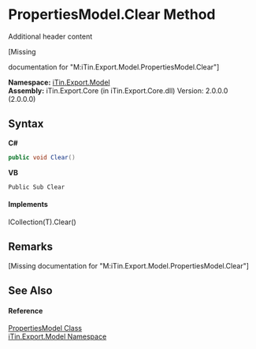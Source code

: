 # PropertiesModel.Clear Method 
Additional header content 

\[Missing <summary> documentation for "M:iTin.Export.Model.PropertiesModel.Clear"\]

**Namespace:**&nbsp;<a href="N_iTin_Export_Model">iTin.Export.Model</a><br />**Assembly:**&nbsp;iTin.Export.Core (in iTin.Export.Core.dll) Version: 2.0.0.0 (2.0.0.0)

## Syntax

**C#**<br />
``` C#
public void Clear()
```

**VB**<br />
``` VB
Public Sub Clear
```


#### Implements
ICollection(T).Clear()<br />

## Remarks
\[Missing <remarks> documentation for "M:iTin.Export.Model.PropertiesModel.Clear"\]

## See Also


#### Reference
<a href="T_iTin_Export_Model_PropertiesModel">PropertiesModel Class</a><br /><a href="N_iTin_Export_Model">iTin.Export.Model Namespace</a><br />